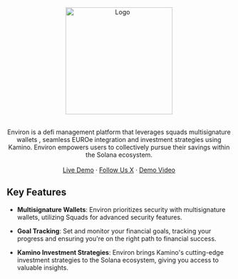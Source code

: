 <div align="center">
  <img src="https://camo.githubusercontent.com/53efec2abd246bc1a006387519391689efe5d8419792278c0f0965685c972440/68747470733a2f2f62696e6172616d6963732e636f6d2f456e7669726f6e2e706e67" alt="Logo" width="240">

  <p align="center">
    <br>
    Environ is a defi management platform that leverages squads multisignature wallets , seamless EUROe integration and investment strategies using Kamino. Environ empowers users to collectively pursue their savings within the Solana ecosystem.
    <br />
    <br />
    <a href="https://binaramics.com:4343">Live Demo</a>
    ·
    <a href="https://twitter.com/Binaramics">Follow Us X</a>
     ·
    <a href="https://www.youtube.com/watch?v=yqv72ZnhZpY&t=1s">Demo Video</a>
  </p>
</div>

## Key Features

- **Multisignature Wallets**: Environ prioritizes security with multisignature wallets, utilizing Squads for advanced security features.

- **Goal Tracking**: Set and monitor your financial goals, tracking your progress and ensuring you're on the right path to financial success.

- **Kamino Investment Strategies**: Environ brings Kamino's cutting-edge investment strategies to the Solana ecosystem, giving you access to valuable insights.
